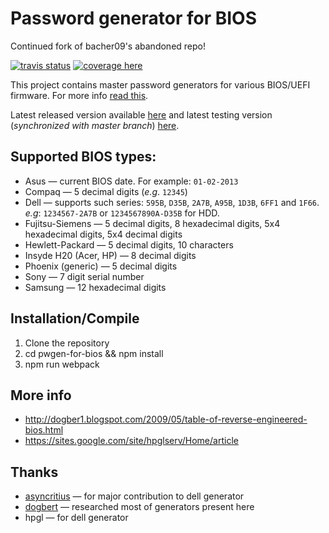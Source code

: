   Password generator for BIOS
================================

Continued fork of bacher09's abandoned repo!

[![travis status][build-status]][travis]
[![coverage here][coverage-status]][coverage]

This project contains master password generators for various BIOS/UEFI firmware.
For more info [read this][dogbert-post].

Latest released version available [here][bios-pw] and latest testing version (*synchronized with master branch*) [here][beta-bios-pw].

## Supported BIOS types:

* Asus &mdash; current BIOS date. For example: ``01-02-2013``
* Compaq &mdash; 5 decimal digits (*e.g*. ``12345``)
* Dell	&mdash; supports such series: ``595B``, ``D35B``, ``2A7B``, ``A95B``, ``1D3B``, ``6FF1`` and ``1F66``. *e.g*: ``1234567-2A7B`` or ``1234567890A-D35B`` for HDD.
* Fujitsu-Siemens &mdash; 5 decimal digits, 8 hexadecimal digits, 5x4 hexadecimal digits, 5x4 decimal digits
* Hewlett-Packard &mdash; 5 decimal digits, 10 characters
* Insyde H20 (Acer, HP) &mdash; 8 decimal digits
* Phoenix (generic) &mdash; 5 decimal digits
* Sony &mdash; 7 digit serial number
* Samsung &mdash; 12 hexadecimal digits

## Installation/Compile

1. Clone the repository
2. cd pwgen-for-bios && npm install
3. npm run webpack

## More info

* http://dogber1.blogspot.com/2009/05/table-of-reverse-engineered-bios.html
* https://sites.google.com/site/hpglserv/Home/article

## Thanks

* [asyncritius](https://github.com/A-syncritus) &mdash; for major contribution to dell generator
* [dogbert](https://github.com/dogbert) &mdash; researched most of generators present here
* hpgl &mdash; for dell generator

[build-status]: https://api.travis-ci.org/JustinBack/BiosMasterPasswordGenerator.svg?branch=master
[travis]: https://travis-ci.org/JustinBack/BiosMasterPasswordGenerator
[coverage-status]: https://coveralls.io/repos/github/JustinBack/BiosMasterPasswordGenerator/badge.svg?branch=master
[coverage]: https://coveralls.io/github/JustinBack/BiosMasterPasswordGenerator?branch=master
[dogbert-post]: http://dogber1.blogspot.com/2009/05/table-of-reverse-engineered-bios.html
[bios-pw]: https://beta.pixelcatproductions.net/
[beta-bios-pw]: https://beta.pixelcatproductions.net/unstable
